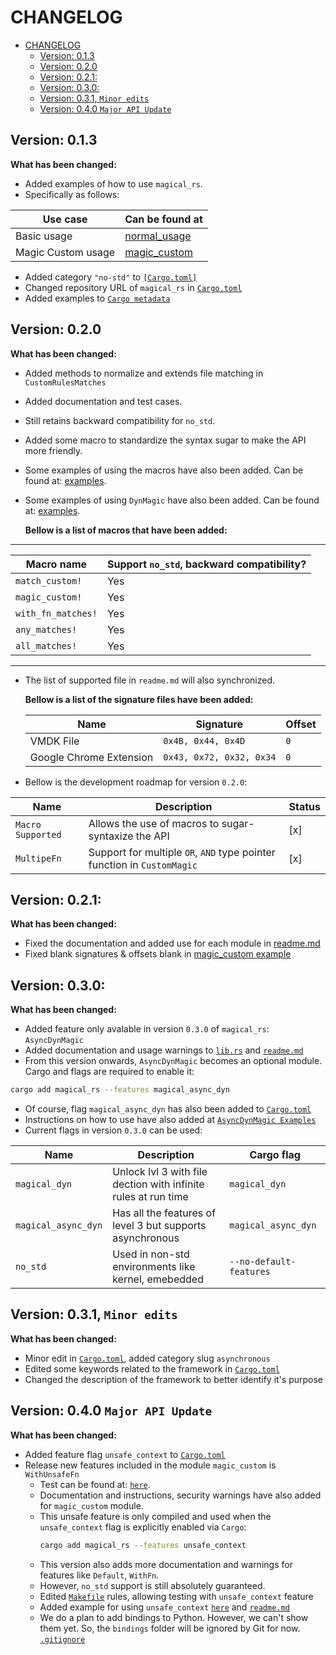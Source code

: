 # CHANGELOG
- [CHANGELOG](#changelog)
  - [Version: 0.1.3](#version-013)
  - [Version: 0.2.0](#version-020)
  - [Version: 0.2.1:](#version-021)
  - [Version: 0.3.0:](#version-030)
  - [Version: 0.3.1, `Minor edits`](#version-031-minor-edits)
  - [Version: 0.4.0 `Major API Update`](#version-040-major-api-update)


## Version: 0.1.3
**What has been changed:**
* Added examples of how to use `magical_rs`. 
* Specifically as follows:

| Use case           | Can be found at                        |
| ------------------ | -------------------------------------- |
| Basic usage        | [normal_usage](examples/normal_usage)  |
| Magic Custom usage | [magic_custom](examples/magic_custom/) |

* Added category `"no-std"` to [`[Cargo.toml]`](Cargo.toml)
* Changed repository URL of `magical_rs` in [`Cargo.toml`](Cargo.toml)
* Added examples to [`Cargo metadata`](Cargo.toml)

## Version: 0.2.0
**What has been changed:**
* Added methods to normalize and extends file matching in `CustomRulesMatches`
* Added documentation and test cases.
* Still retains backward compatibility for `no_std`.
* Added some macro to standardize the syntax sugar to make the API more friendly.
* Some examples of using the macros have also been added. Can be found at: [examples](examples).
* Some examples of using `DynMagic` have also been added. Can be found at: [examples](examples).
 
	**Bellow is a list of macros that have been added:**

---
  | Macro name         | Support `no_std`, backward compatibility? |
  | ------------------ | ----------------------------------------- |
  | `match_custom!`    | Yes                                       |
  | `magic_custom!`    | Yes                                       |
  | `with_fn_matches!` | Yes                                       |
  | `any_matches!`     | Yes                                       |
  | `all_matches!`     | Yes                                       |

---
* The list of supported file in `readme.md` will also synchronized.

  **Bellow is a list of the signature files have been added:**

  | Name                    | Signature                | Offset |
  | ----------------------- | ------------------------ | ------ |
  | VMDK File               | `0x4B, 0x44, 0x4D`       | `0`    |
  | Google Chrome Extension | `0x43, 0x72, 0x32, 0x34` | `0`    |

* Bellow is the development roadmap for version `0.2.0`:
  
| Name              | Description                                                             | Status |
| ----------------- | ----------------------------------------------------------------------- | ------ |
| `Macro Supported` | Allows the use of macros to sugar-syntaxize the API                     | [x]    |
| `MultipeFn`       | Support for multiple `OR`, `AND` type pointer function in `CustomMagic` | [x]    |

## Version: 0.2.1:
**What has been changed:**

* Fixed the documentation and added use for each module in [readme.md](readme.md)
* Fixed blank signatures & offsets blank in [magic_custom example](examples/magic_custom/src/v_2_0_0/magic_custom_macro.rs)

## Version: 0.3.0:
**What has been changed:**

* Added feature only avalable in version `0.3.0` of `magical_rs`: `AsyncDynMagic`
* Added documentation and usage warnings to [`lib.rs`](src/lib.rs) and [`readme.md`](readme.md)
* From this version onwards, `AsyncDynMagic` becomes an optional module. Cargo and flags are required to enable it:

```bash
cargo add magical_rs --features magical_async_dyn
```
* Of course, flag `magical_async_dyn` has also been added to [`Cargo.toml`](Cargo.toml)
* Instructions on how to use have also added at [`AsyncDynMagic Examples`](examples/async_dyn_magic)
* Current flags in version `0.3.0` can be used:

| Name                | Description                                                    | Cargo flag              |
| ------------------- | -------------------------------------------------------------- | ----------------------- |
| `magical_dyn`       | Unlock lvl 3 with file dection with infinite rules at run time | `magical_dyn`           |
| `magical_async_dyn` | Has all the features of level 3 but supports asynchronous      | `magical_async_dyn`     |
| `no_std`            | Used in non-std environments like kernel, emebedded            | `--no-default-features` |

## Version: 0.3.1, `Minor edits`
**What has been changed:**
* Minor edit in [`Cargo.toml`](Cargo.toml), added category slug `asynchronous`
* Edited some keywords related to the framework in [`Cargo.toml`](Cargo.toml)
* Changed the description of the framework to better identify it's purpose


## Version: 0.4.0 `Major API Update`
**What has been changed:**
* Added feature flag `unsafe_context` to [`Cargo.toml`](Cargo.toml)
* Release new features included in the module `magic_custom` is `WithUnsafeFn`
  - Test can be found at: [`here`](tests/unsafe.rs).
  - Documentation and instructions, security warnings have also added for `magic_custom` module.
  - This unsafe feature is only compiled and used when the `unsafe_context` flag is explicitly enabled via `Cargo`:
    ```bash
    cargo add magical_rs --features unsafe_context
    ```
  - This version also adds more documentation and warnings for features like `Default`, `WithFn`.
  - However, `no_std` support is still absolutely guaranteed.
  - Edited [`Makefile`](Makefile) rules, allowing testing with `unsafe_context` feature
  - Added example for using `unsafe_context` [`here`](examples/unsafe_context) and [`readme.md`](readme.md)
  - We do a plan to add bindings to Python. However, we can't show them yet. So, the `bindings` folder will be ignored by Git for now. [`.gitignore`](.gitignore)